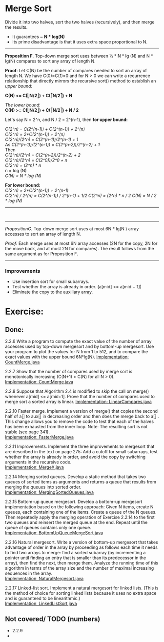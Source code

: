 # Merge Sort

Divide it into two halves, sort the two halves (recursively),
and then merge the results.

- It guarantees ~ **N * log(N)**
- Its prime disadvantage is that it uses extra space proportional to N.

___
__Proposition F__. Top-down merge sort uses between 1⁄2 * N * lg (N) and
N * lg(N) compares to sort any array of length N.

__Proof__: Let C(N) be the number of compares needed to sort an array of length N.
We have C(0)=C(1)=0 and for N > 0 we can write a recurrence relationship that
directly mirrors the recursive sort() method to establish an
_upper bound:_

**C(N) <= C(⎣N/2⎦) + C(⎡N/2⎤) + N**

_The lower bound_:  
**C(N) >= C(⎣N/2⎦) + C(⎡N/2⎤) + N / 2**

Let's say N = 2^n, and N / 2 = 2^(n-1), then **for upper bound:**

_C(2^n) = C(2^(n-1)) + C(2^(n-1)) + 2^(n)_   
_C(2^n) = 2*C(2^(n-1)) + 2^(n)_  
_C(2^n)/(2^n) = C(2^(n-1))/2^(n-1) + 1_  
As _C(2^(n-1))/(2^(n-1)) = C(2^(n-2))/2^(n-2) + 1_  
Then  
_C(2^n)/(2^n) = C(2^(n-2))/2^(n-2) + 2_  
_C(2^n)/(2^n) = C(2^0))/2^0 + n_  
_C(2^n) = (2^n) * n_  
n = log (N)  
_C(N) = N * log (N)_

**For lower bound:**  
_C(2^n) = 2*C(2^(n-1)) + 2^(n-1)_  
_C(2^n) / 2^(n) = C(2^(n-1)) / 2^(n-1) + 1/2_
_C(2^n) = (2^n) * n / 2_
_C(N) = N / 2 * log (N)_
***

<br/>

---
_PropositionG._ Top-down merge sort uses at most 6N * lg(N )
array accesses to sort an array of length N.

_Proof:_ Each merge uses at most 6N array accesses
(2N for the copy, 2N for the move back, and at most 2N for compares).
The result follows from the same argument as for Proposition F.
***

### Improvements

- Use insertion sort for small subarrays.
- Test whether the array is already in order. (a[mid] <= a[mid + 1])
- Eliminate the copy to the auxiliary array.

# Exercise:

## Done:

2.2.6 Write a program to compute the exact value of the number of array accesses used by
top-down mergesort and by bottom-up mergesort.
Use your program to plot the values for N from 1 to 512, and to compare the exact values
with the upper bound 6N*lg(N).
[Implementation: CountMerge.java](./exercises/CountMerge.java)

2.2.7 Show that the number of compares used by merge sort is monotonically increasing
(C(N+1) > C(N) for all N > 0).  
[Implementation: CountMerge.java](./exercises/CountMerge.java)

2.2.8 Suppose that Algorithm 2.4 is modified to skip the call on merge() whenever a[mid] <= a[mid+1].
Prove that the number of compares used to merge sort a sorted array is linear.
[Implementation: LinearCompares.java](./exercises/LinearCompares.java)

2.2.10 Faster merge. Implement a version of merge() that copies the second half of
a[] to aux[] in decreasing order and then does the merge back to a[] .
This change allows you to remove the code to test that each of the halves
has been exhausted from the inner loop.
Note: The resulting sort is not stable (see page 341).      
[Implementation: FasterMerge.java](./creative/FasterMerge.java)

2.2.11 Improvements.
Implement the three improvements to mergesort that are described in the text on page 275:
Add a cutoff for small subarrays, test whether the array is already in order, and avoid
the copy by switching arguments in the recursive code.  
[Implementation: MergeX.java](./creative/MergeX.java)

2.2.14 Merging sorted queues. Develop a static method that takes two queues of sorted
items as arguments and returns a queue that results from merging the queues into
sorted order.  
[Implementation: MergingSortedQueues.java](./creative/MergingSortedQueues.java)

2.2.15 Bottom-up queue mergesort.
Develop a bottom-up mergesort implementation based on the following approach:
Given N items, create N queues, each containing one of the items. Create a queue of the N queues.
Then repeatedly apply the merging operation of Exercise 2.2.14 to the first two queues and
reinsert the merged queue at the end. Repeat until the queue of queues contains only one queue.  
[Implementation: BottomUpQueueMergeSort.java](./creative/BottomUpQueueMergeSort.java)

2.2.16 Natural mergesort. Write a version of bottom-up mergesort that takes advantage of order
in the array by proceeding as follows each time it needs to find two arrays to merge:
find a sorted subarray (by incrementing a pointer until finding an entry that is smaller than
its predecessor in the array), then find the next, then merge them.
Analyze the running time of this algorithm in terms of the array size and the number of
maximal increasing sequences in the array.  
[Implementation: NaturalMergesort.java](./creative/NaturalMergesort.java)

2.2.17 Linked-list sort. Implement a natural mergesort for linked lists. (This is the
method of choice for sorting linked lists because it uses no extra space and is guaranteed
to be linearithmic.)  
[Implementation: LinkedListSort.java](./creative/LinkedListSort.java)

## Not covered/ TODO (numbers)

- 2.2.9
- 